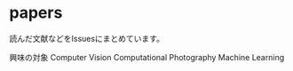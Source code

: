 # papers
読んだ文献などをIssuesにまとめています。 

興味の対象
Computer Vision
Computational Photography
Machine Learning
